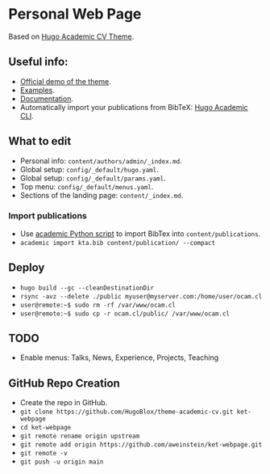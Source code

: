 # Personal Web Page
Based on [Hugo Academic CV Theme](https://github.com/HugoBlox/theme-academic-cv).

## Useful info:
- [Official demo of the theme](https://academic-demo.netlify.app/).
- [Examples](https://hugoblox.com/creators/).
- [Documentation](https://docs.hugoblox.com/).
- Automatically import your publications from BibTeX: [Hugo Academic CLI](https://github.com/GetRD/academic-file-converter).

## What to edit
- Personal info: `content/authors/admin/_index.md`.
- Global setup: `config/_default/hugo.yaml`.
- Global setup: `config/_default/params.yaml`.
- Top menu: `config/_default/menus.yaml`.
- Sections of the landing page: `content/_index.md`.

### Import publications
- Use [academic Python script](https://pypi.org/project/academic/) to import BibTex into `content/publications`.
- `academic import kta.bib content/publication/ --compact`

## Deploy
- `hugo build --gc --cleanDestinationDir`
- `rsync -avz --delete ./public myuser@myserver.com:/home/user/ocam.cl`
- `user@remote:~$ sudo rm -rf /var/www/ocam.cl`
- `user@remote:~$ sudo cp -r ocam.cl/public/ /var/www/ocam.cl`

## TODO
- Enable menus: Talks, News, Experience, Projects, Teaching

## GitHub Repo Creation
- Create the repo in GitHub.
- `git clone https://github.com/HugoBlox/theme-academic-cv.git ket-webpage`
- `cd ket-webpage`
- `git remote rename origin upstream`
- `git remote add origin https://github.com/aweinstein/ket-webpage.git`
- `git remote -v`
- `git push -u origin main`


